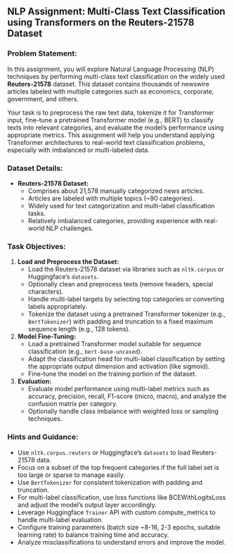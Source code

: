 ## NLP Assignment: Multi-Class Text Classification using Transformers on the Reuters-21578 Dataset

### Problem Statement:

In this assignment, you will explore Natural Language Processing (NLP) techniques by performing multi-class text classification on the widely used **Reuters-21578** dataset. This dataset contains thousands of newswire articles labeled with multiple categories such as economics, corporate, government, and others.

Your task is to preprocess the raw text data, tokenize it for Transformer input, fine-tune a pretrained Transformer model (e.g., BERT) to classify texts into relevant categories, and evaluate the model’s performance using appropriate metrics. This assignment will help you understand applying Transformer architectures to real-world text classification problems, especially with imbalanced or multi-labeled data.

### Dataset Details:

- **Reuters-21578 Dataset:**
    - Comprises about 21,578 manually categorized news articles.
    - Articles are labeled with multiple topics (~90 categories).
    - Widely used for text categorization and multi-label classification tasks.
    - Relatively imbalanced categories, providing experience with real-world NLP challenges.


### Task Objectives:

1. **Load and Preprocess the Dataset:**
    - Load the Reuters-21578 dataset via libraries such as `nltk.corpus` or Huggingface’s `datasets`.
    - Optionally clean and preprocess texts (remove headers, special characters).
    - Handle multi-label targets by selecting top categories or converting labels appropriately.
    - Tokenize the dataset using a pretrained Transformer tokenizer (e.g., `BertTokenizer`) with padding and truncation to a fixed maximum sequence length (e.g., 128 tokens).
2. **Model Fine-Tuning:**
    - Load a pretrained Transformer model suitable for sequence classification (e.g., `bert-base-uncased`).
    - Adapt the classification head for multi-label classification by setting the appropriate output dimension and activation (like sigmoid).
    - Fine-tune the model on the training portion of the dataset.
3. **Evaluation:**
    - Evaluate model performance using multi-label metrics such as accuracy, precision, recall, F1-score (micro, macro), and analyze the confusion matrix per category.
    - Optionally handle class imbalance with weighted loss or sampling techniques.

### Hints and Guidance:

- Use `nltk.corpus.reuters` or Huggingface’s `datasets` to load Reuters-21578 data.
- Focus on a subset of the top frequent categories if the full label set is too large or sparse to manage easily.
- Use `BertTokenizer` for consistent tokenization with padding and truncation.
- For multi-label classification, use loss functions like BCEWithLogitsLoss and adjust the model’s output layer accordingly.
- Leverage Huggingface `Trainer` API with custom compute_metrics to handle multi-label evaluation.
- Configure training parameters (batch size ~8-16, 2-3 epochs, suitable learning rate) to balance training time and accuracy.
- Analyze misclassifications to understand errors and improve the model.


